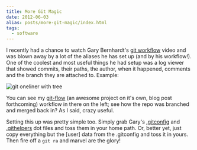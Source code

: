 ```yaml
---
title: More Git Magic
date: 2012-06-03
alias: posts/more-git-magic/index.html
tags:
  - software
---
```


I recently had a chance to watch Gary Bernhardt's [git workflow](https://www.destroyallsoftware.com/screencasts/catalog/git-workflow) video and was blown away by a lot of the aliases he has set up (and by his workflow!). One of the coolest and most useful things he had setup was a log viewer that showed commits, their paths, the author, when it happened, comments and the branch they are attached to. Example:

![git oneliner with tree](/images/posts/2012-git-log.png)

You can see my [git-flow](https://github.com/nvie/gitflow) (an awesome project on it's own, blog post forthcoming) workflow in there on the left; see how the repo was branched and merged back in? As I said, crazy useful.

Setting this up was pretty simple too. Simply grab Gary's [.gitconfig](https://github.com/garybernhardt/dotfiles/blob/master/.gitconfig) and [.githelpers](https://github.com/garybernhardt/dotfiles/blob/master/.githelpers) dot files and toss them in your home path. Or, better yet, just copy everything but the [user] data from the .gitconfig and toss it in yours. Then fire off a `git ra` and marvel are the glory!

